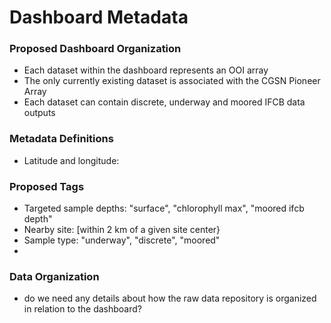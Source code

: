 # Dashboard Metadata

### Proposed Dashboard Organization
- Each dataset within the dashboard represents an OOI array
- The only currently existing dataset is associated with the CGSN Pioneer Array
- Each dataset can contain discrete, underway and moored IFCB data outputs


### Metadata Definitions 
- Latitude and longitude: 
  

### Proposed Tags
- Targeted sample depths: "surface", "chlorophyll max", "moored ifcb depth"
- Nearby site: [within 2 km of a given site center}
- Sample type: "underway", "discrete", "moored"
- 


### Data Organization
- do we need any details about how the raw data repository is organized in relation to the dashboard?

